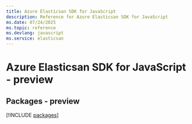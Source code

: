 ```yaml
---
title: Azure Elasticsan SDK for JavaScript
description: Reference for Azure Elasticsan SDK for JavaScript
ms.date: 07/24/2025
ms.topic: reference
ms.devlang: javascript
ms.service: elasticsan
---
```

# Azure Elasticsan SDK for JavaScript - preview
## Packages - preview
[!INCLUDE [packages](elasticsan-index.md)]